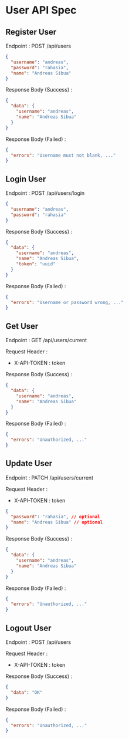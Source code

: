 # User API Spec

## Register User

Endpoint : POST /api/users

```json
{
  "username": "andreas",
  "password": "rahasia",
  "name": "Andreas Sibua"
}
```

Response Body (Success) :

```json
{
  "data": {
    "username": "andreas",
    "name": "Andreas Sibua"
  }
}
```

Response Body (Failed) :

```json
{
  "errors": "Username must not blank, ..."
}
```

## Login User

Endpoint : POST /api/users/login

```json
{
  "username": "andreas",
  "password": "rahasia"
}
```

Response Body (Success) :

```json
{
  "data": {
    "username": "andreas",
    "name": "Andreas Sibua",
    "token": "uuid"
  }
}
```

Response Body (Failed) :

```json
{
  "errors": "Username or password wrong, ..."
}
```

## Get User

Endpoint : GET /api/users/current

Request Header :
- X-API-TOKEN : token

Response Body (Success) :

```json
{
  "data": {
    "username": "andreas",
    "name": "Andreas Sibua"
  }
}
```

Response Body (Failed) :

```json
{
  "errors": "Unauthorized, ..."
}
```

## Update User

Endpoint : PATCH /api/users/current

Request Header :
- X-API-TOKEN : token

```json
{
  "password": "rahasia", // optional
  "name": "Andreas Sibua" // optional
}
```

Response Body (Success) :

```json
{
  "data": {
    "username": "andreas",
    "name": "Andreas Sibua"
  }
}
```

Response Body (Failed) :

```json
{
  "errors": "Unauthorized, ..."
}
```

## Logout User

Endpoint : POST /api/users

Request Header :
- X-API-TOKEN : token

Response Body (Success) :

```json
{
  "data": "OK"
}
```

Response Body (Failed) :

```json
{
  "errors": "Unauthorized, ..."
}
```